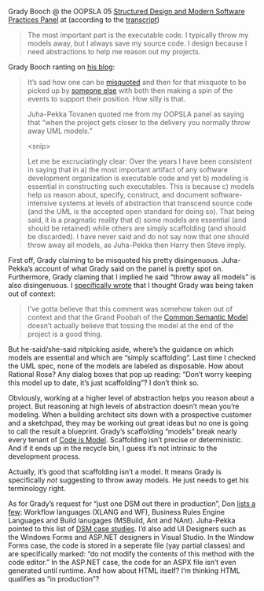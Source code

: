 Grady Booch @ the OOPSLA 05 [Structured Design and Modern Software
Practices Panel](http://www.oopsla.org/2005/ShowEvent.do?id=304) at
(according to the
[transcript](http://wiki.cs.uiuc.edu/OOPSLA05/Structured+Design+and+Modern+Software+Practices))

> The most important part is the executable code. I typically throw my
> models away, but I always save my source code. I design because I need
> abstractions to help me reason out my projects.

Grady Booch ranting on [his
blog](http://www-106.ibm.com/developerworks/blogs/dw_blog_comments.jspa?blog=317&entry=102317&ca=drs-bl):

> It’s sad how one can be
> [misquoted](http://www.metacase.com/blogs/jpt/blogView?showComments=true&entry=3308396982)
> and then for that misquote to be picked up by [someone
> else](http://blogs.msdn.com/stevecook/archive/2005/11/08/490303.aspx)
> with both then making a spin of the events to support their position.
> How silly is that.
>
> Juha-Pekka Tovanen quoted me from my OOPSLA panel as saying that “when
> the project gets closer to the delivery you normally throw away UML
> models.”
>
> \<snip\>
>
> Let me be excruciatingly clear: Over the years I have been consistent
> in saying that in a) the most important artifact of any software
> development organization is executable code and yet b) modeling is
> essential in constructing such executables. This is because c) models
> help us reason about, specify, construct, and document
> software-intensive systems at levels of abstraction that transcend
> source code (and the UML is the accepted open standard for doing so).
> That being said, it is a pragmatic reality that d) some models are
> essential (and should be retained) while others are simply scaffolding
> (and should be discarded). I have never said and do not say now that
> one should throw away all models, as Juha-Pekka then Harry then Steve
> imply.

First off, Grady claiming to be misquoted his pretty disingenuous.
Juha-Pekka’s account of what Grady said on the panel is pretty spot on.
Furthermore, Grady claming that I implied he said “throw away all
models” is also disingenuous. I [specifically
wrote](http://devhawk.net/2005/11/07/grady-booch-sez-throw-models-away/)
that I thought Grady was being taken out of context:

> I’ve gotta believe that this comment was somehow taken out of context
> and that the Grand Poobah of the [Common Semantic
> Model](http://devhawk.net/2004/12/10/booch-on-dsls-round-3/)
> doesn’t actually believe that tossing the model at the end of the
> project is a good thing.

But he-said/she-said nitpicking aside, where’s the guidance on which
models are essential and which are “simply scaffolding”. Last time I
checked the UML spec, none of the models are labeled as disposable. How
about Rational Rose? Any dialog boxes that pop up reading: “Don’t worry
keeping this model up to date, it’s just scaffolding”? I don’t think so.

Obviously, working at a higher level of abstraction helps you reason
about a project. But reasoning at high levels of abstraction doesn’t
mean you’re modeling. When a building architect sits down with a
prospective customer and a sketchpad, they may be working out great
ideas but no one is going to call the result a blueprint. Grady’s
scaffolding “models” break nearly every tenant of [Code is
Model](http://devhawk.net/2005/10/05/code-is-model/). Scaffolding
isn’t precise or deterministic. And if it ends up in the recycle bin, I
guess it’s not intrinsic to the development process.

Actually, it’s good that scaffolding isn’t a model. It means Grady is
specifically *not* suggesting to throw away models. He just needs to
get his terminology right.

As for Grady’s request for “just one DSM out there in production”, Don
[lists a
few](http://pluralsight.com/blogs/dbox/archive/2005/12/14/17469.aspx):
Workflow languages (XLANG and WF), Business Rules Engine Languages and
Build lanugages (MSBuild, Ant and NAnt). Juha-Pekka pointed to this list
of [DSM case studies](http://www.dsmforum.org/cases.html). I’d also add
UI Designers such as the Windows Forms and ASP.NET designers in Visual
Studio. In the Window Forms case, the code is stored in a seperate file
(yay partial classes) and are specifically marked: “do not modify the
contents of this method with the code editor.” In the ASP.NET case, the
code for an ASPX file isn’t even generated until runtime. And how about
HTML itself? I’m thinking HTML qualifies as “in production”?
